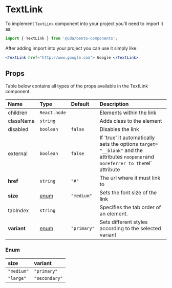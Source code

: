 # TextLink

To implement `TextLink` component into your project you'll need to import it as:

```jsx
import { TextLink } from '@uda/bento-components';
```

After adding import into your project you can use it simply like:

```jsx
<TextLink href="http://www.google.com"> Google </TextLink>
```

## Props

Table below contains all types of the props available in the TextLink component.

| Name        | Type          | Default     | Description                                                                                                                        |
| :---------- | :------------ | :---------- | :--------------------------------------------------------------------------------------------------------------------------------- |
| children    | `React.node`  |             | Elements within the link                                                                                                           |
| className   | `string`      |             | Adds class to the element                                                                                                          |
| disabled    | `boolean`     | `false`     | Disables the link                                                                                                                  |
| external    | `boolean`     | `false`     | If 'true' it automatically sets the options `target= "__blank"` and the attributes `noopener`and `noreferrer to the`rel` attribute |
| **href**    | `string`      | `"#"`       | The url where it must link to                                                                                                      |
| **size**    | [enum](#enum) | `"medium"`  | Sets the font size of the link                                                                                                     |
| tabIndex    | `string`      |             | Specifies the tab order of an element.                                                                                             |  |
| **variant** | [enum](#enum) | `"primary"` | Sets different styles according to the selected variant                                                                            |

### Enum

| size       | variant       |
| :--------- | :------------ |
| `"medium"` | `"primary"`   |
| `"large"`  | `"secondary"` |
